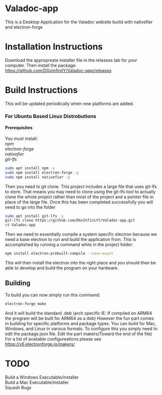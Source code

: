 # Valadoc-app
This is a Desktop Application for the Valadoc website buiild with nativefier and electron-forge

# Installation Instructions
Download the appropreate installer file in the releases tab for your computer. Then install the package.\
https://github.com/DGxInfinitY/Valadoc-app/releases

# Build Instructions
This will be updated periodically when new platforms are added.
### For Ubuntu Based Linux Distrobutions
#### Prerequisites
You must install:\
*npm*\
*electron-forge*\
*nativefier*\
*git-lfs*

```bash
sudo apt install npm -y
sudo npm install electron-forge -g
sudo npm install nativefier -g
```
Then you need to git clone. This project includes a large file that uses git-lfs to store. That means you may need to clone using the git-lfs tool to actually clone the whole project rather than most of the project and a pointer file in place of the large file. Once this has been completed successfully you will need to go into the folder

```bash
sudo apt install git-lfs -y
git-lfs clone https://github.com/DGxInfinitY/Valadoc-app.git
cd Valadoc-app
```
Then we need to essentially compile a system specific electron because we need a base electron to run and build the application from. This is accomplished by running a command while in the project folder:
```bash
npm install electron-prebuilt-compile --save-exact
```
This will then install the electron into the right place and you should then be able to develop and build the program on your hardware.

## Building
To build you can now simply run this command:
```bash
electron-forge make
```
And it will build the standard .deb (arch specific IE: If compiled on ARM64 the program will be built for ARM64 as a deb)
However the fun part comes in building for specific platforms and package types. You can build for Mac, Windows, and Linux in various formats. To configure this you simply need to edit the package.json file. Edit the part makers(Toward the end of the file)
For a list of avaliable configureations please see https://v6.electronforge.io/makers/

# TODO
Build a Windows Executable/installer\
Build a Mac Executable/installer\
Squash Bugs
